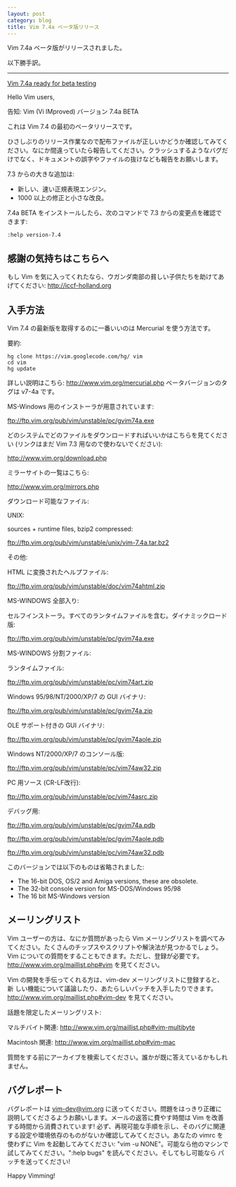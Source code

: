 ```yaml
---
layout: post
category: blog
title: Vim 7.4a ベータ版リリース
---
```


Vim 7.4a ベータ版がリリースされました。

以下勝手訳。

----------------------------------------------------------------------

[Vim 7.4a ready for beta testing](https://groups.google.com/d/msg/vim_announce/N8jzif4e9L8/3RoAYxhZxrkJ)


Hello Vim users,


告知:  Vim (Vi IMproved) バージョン 7.4a BETA


これは Vim 7.4 の最初のベータリリースです。

ひさしぶりのリリース作業なので配布ファイルが正しいかどうか確認してみてく
ださい。なにか間違っていたら報告してください。クラッシュするようなバグだ
けでなく、ドキュメントの誤字やファイルの抜けなども報告をお願いします。


7.3 からの大きな追加は:

- 新しい、速い正規表現エンジン。
- 1000 以上の修正と小さな改良。

7.4a BETA をインストールしたら、次のコマンドで 7.3 からの変更点を確認で
きます:

    :help version-7.4


感謝の気持ちはこちらへ
----------------------

もし Vim を気に入ってくれたなら、ウガンダ南部の貧しい子供たちを助けてあ
げてください: http://iccf-holland.org


入手方法
--------

Vim 7.4 の最新版を取得するのに一番いいのは Mercurial を使う方法です。

要約:

    hg clone https://vim.googlecode.com/hg/ vim
    cd vim
    hg update

詳しい説明はこちら: http://www.vim.org/mercurial.php
ベータバージョンのタグは v7-4a です。

MS-Windows 用のインストーラが用意されています:

  ftp://ftp.vim.org/pub/vim/unstable/pc/gvim74a.exe

どのシステムでどのファイルをダウンロードすればいいかはこちらを見てくださ
い (リンクはまだ Vim 7.3 用なので使わないでください):

  http://www.vim.org/download.php

ミラーサイトの一覧はこちら:

  http://www.vim.org/mirrors.php


ダウンロード可能なファイル:

UNIX:

sources + runtime files, bzip2 compressed:

  ftp://ftp.vim.org/pub/vim/unstable/unix/vim-7.4a.tar.bz2

その他:

HTML に変換されたヘルプファイル:

  ftp://ftp.vim.org/pub/vim/unstable/doc/vim74ahtml.zip

MS-WINDOWS 全部入り:

セルフインストーラ。すべてのランタイムファイルを含む。ダイナミックロード版:

  ftp://ftp.vim.org/pub/vim/unstable/pc/gvim74a.exe

MS-WINDOWS 分割ファイル:

ランタイムファイル:

  ftp://ftp.vim.org/pub/vim/unstable/pc/vim74art.zip

Windows 95/98/NT/2000/XP/7 の GUI バイナリ:

  ftp://ftp.vim.org/pub/vim/unstable/pc/gvim74a.zip

OLE サポート付きの GUI バイナリ:

  ftp://ftp.vim.org/pub/vim/unstable/pc/gvim74aole.zip

Windows NT/2000/XP/7 のコンソール版:

  ftp://ftp.vim.org/pub/vim/unstable/pc/vim74aw32.zip

PC 用ソース (CR-LF改行):

  ftp://ftp.vim.org/pub/vim/unstable/pc/vim74asrc.zip

デバッグ用:

  ftp://ftp.vim.org/pub/vim/unstable/pc/gvim74a.pdb

  ftp://ftp.vim.org/pub/vim/unstable/pc/gvim74aole.pdb

  ftp://ftp.vim.org/pub/vim/unstable/pc/vim74aw32.pdb


このバージョンでは以下のものは省略されました:

- The 16-bit DOS, OS/2 and Amiga versions, these are obsolete.
- The 32-bit console version for MS-DOS/Windows 95/98
- The 16 bit MS-Windows version


メーリングリスト
----------------

Vim ユーザーの方は、なにか質問があったら Vim メーリングリストを調べてみ
てください。たくさんのチップスやスクリプトや解決法が見つかるでしょう。
Vim についての質問をすることもできます。ただし、登録が必要です。
http://www.vim.org/maillist.php#vim を見てください。

Vim の開発を手伝ってくれる方は、vim-dev メーリングリストに登録すると、新
しい機能について議論したり、あたらしいパッチを入手したりできます。
http://www.vim.org/maillist.php#vim-dev を見てください。

話題を限定したメーリングリスト:

マルチバイト関連: http://www.vim.org/maillist.php#vim-multibyte

Macintosh 関連:  http://www.vim.org/maillist.php#vim-mac

質問をする前にアーカイブを検索してください。誰かが既に答えているかもしれ
ません。


バグレポート
------------

バグレポートは <vim-dev@vim.org> に送ってください。問題をはっきり正確に
説明してくださるようお願いします。メールの返答に費やす時間は Vim を改善
する時間から消費されています! 必ず、再現可能な手順を示し、そのバグに関連
する設定や環境依存のものがないか確認してみてください。あなたの vimrc を
使わずに Vim を起動してみてください: "vim -u NONE"。可能なら他のマシンで
試してみてください。":help bugs" を読んでください。そしてもし可能なら
パッチを送ってください!


Happy Vimming!
